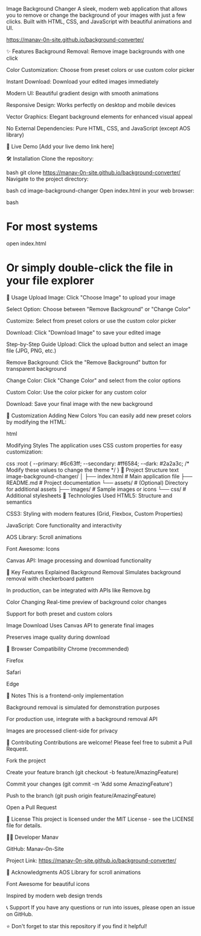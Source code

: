 Image Background Changer
A sleek, modern web application that allows you to remove or change the background of your images with just a few clicks. Built with HTML, CSS, and JavaScript with beautiful animations and UI.

https://manav-0n-site.github.io/background-converter/

✨ Features
Background Removal: Remove image backgrounds with one click

Color Customization: Choose from preset colors or use custom color picker

Instant Download: Download your edited images immediately

Modern UI: Beautiful gradient design with smooth animations

Responsive Design: Works perfectly on desktop and mobile devices

Vector Graphics: Elegant background elements for enhanced visual appeal

No External Dependencies: Pure HTML, CSS, and JavaScript (except AOS library)

🚀 Live Demo
[Add your live demo link here]

🛠️ Installation
Clone the repository:

bash
git clone https://manav-0n-site.github.io/background-converter/
Navigate to the project directory:

bash
cd image-background-changer
Open index.html in your web browser:

bash
# For most systems
open index.html

# Or simply double-click the file in your file explorer
📖 Usage
Upload Image: Click "Choose Image" to upload your image

Select Option: Choose between "Remove Background" or "Change Color"

Customize: Select from preset colors or use the custom color picker

Download: Click "Download Image" to save your edited image

Step-by-Step Guide
Upload: Click the upload button and select an image file (JPG, PNG, etc.)

Remove Background: Click the "Remove Background" button for transparent background

Change Color: Click "Change Color" and select from the color options

Custom Color: Use the color picker for any custom color

Download: Save your final image with the new background

🎨 Customization
Adding New Colors
You can easily add new preset colors by modifying the HTML:

html
<div class="color-option" style="background-color: #YOUR_COLOR;" data-color="#YOUR_COLOR"></div>
Modifying Styles
The application uses CSS custom properties for easy customization:

css
:root {
    --primary: #6c63ff;
    --secondary: #ff6584;
    --dark: #2a2a3c;
    /* Modify these values to change the theme */
}
📁 Project Structure
text
image-background-changer/
│
├── index.html          # Main application file
├── README.md           # Project documentation
└── assets/             # (Optional) Directory for additional assets
    ├── images/         # Sample images or icons
    └── css/            # Additional stylesheets
🧩 Technologies Used
HTML5: Structure and semantics

CSS3: Styling with modern features (Grid, Flexbox, Custom Properties)

JavaScript: Core functionality and interactivity

AOS Library: Scroll animations

Font Awesome: Icons

Canvas API: Image processing and download functionality

🌟 Key Features Explained
Background Removal
Simulates background removal with checkerboard pattern

In production, can be integrated with APIs like Remove.bg

Color Changing
Real-time preview of background color changes

Support for both preset and custom colors

Image Download
Uses Canvas API to generate final images

Preserves image quality during download

🔧 Browser Compatibility
Chrome (recommended)

Firefox

Safari

Edge

📝 Notes
This is a frontend-only implementation

Background removal is simulated for demonstration purposes

For production use, integrate with a background removal API

Images are processed client-side for privacy

🤝 Contributing
Contributions are welcome! Please feel free to submit a Pull Request.

Fork the project

Create your feature branch (git checkout -b feature/AmazingFeature)

Commit your changes (git commit -m 'Add some AmazingFeature')

Push to the branch (git push origin feature/AmazingFeature)

Open a Pull Request

📄 License
This project is licensed under the MIT License - see the LICENSE file for details.

👨‍💻 Developer
Manav

GitHub: Manav-0n-Site

Project Link: https://manav-0n-site.github.io/background-converter/

🙏 Acknowledgments
AOS Library for scroll animations

Font Awesome for beautiful icons

Inspired by modern web design trends

📞 Support
If you have any questions or run into issues, please open an issue on GitHub.

⭐ Don't forget to star this repository if you find it helpful!

